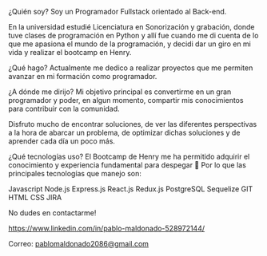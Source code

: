 ¿Quién soy?
Soy un Programador Fullstack orientado al Back-end.

En la universidad estudié Licenciatura en Sonorización y grabación, donde tuve clases de programación en Python y allí fue cuando me di cuenta de lo que me apasiona el mundo de la programación, y decidi dar un giro en mi vida y realizar el bootcamp en Henry.

¿Qué hago?
Actualmente me dedico a realizar proyectos que me permiten avanzar en mi formación como programador. 

¿A dónde me dirijo?
Mi objetivo principal es convertirme en un gran programador y poder, en algun momento, compartir mis conocimientos para contribuir con la comunidad.

Disfruto mucho de encontrar soluciones, de ver las diferentes perspectivas a la hora de abarcar un problema, de optimizar dichas soluciones y de aprender cada día un poco más.

¿Qué tecnologías uso?
El Bootcamp de Henry me ha permitido adquirir el conocimiento y experiencia fundamental para despegar 🚀 Por lo que las principales tecnologías que manejo son:

Javascript
Node.js
Express.js
React.js
Redux.js
PostgreSQL
Sequelize
GIT
HTML
CSS
JIRA

No dudes en contactarme!

https://www.linkedin.com/in/pablo-maldonado-528972144/

Correo: pablomaldonado2086@gmail.com
